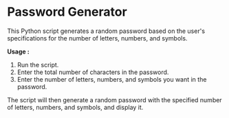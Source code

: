 # **Password Generator**

This Python script generates a random password based on the user's specifications for the number of letters, numbers, and symbols.

**Usage :**

1. Run the script.
2. Enter the total number of characters in the password.
3. Enter the number of letters, numbers, and symbols you want in the password.

The script will then generate a random password with the specified number of letters, numbers, and symbols, and display it.


